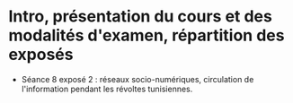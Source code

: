 # Intro, présentation du cours et des modalités d'examen, répartition des exposés

* Séance 8 exposé 2 : réseaux socio-numériques, circulation de l'information pendant les révoltes tunisiennes.

